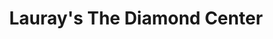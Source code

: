---
title: "Lauray's The Diamond Center"
url: /hot-springs-national-park/laurays-the-diamond-center/
shop: Schmuck
---